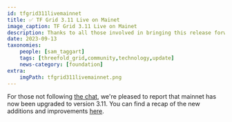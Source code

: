 ```yaml
---
id: tfgrid311livemainnet
title: ✅ TF Grid 3.11 Live on Mainet
image_caption: TF Grid 3.11 Live on Mainet
description: Thanks to all those involved in bringing this release forward!
date: 2023-09-13
taxonomies:
    people: [sam_taggart]
    tags: [threefold_grid,community,technology,update]
    news-category: [foundation]
extra:
    imgPath: tfgrid311livemainnet.png
---
```


For those not following [the chat](https://t.me/threefold), we're pleased to report that mainnet has now been upgraded to version 3.11. You can find a recap of the new additions and improvements [here](https://forum.threefold.io/t/gep-for-3-11-on-mainnet/4048).
